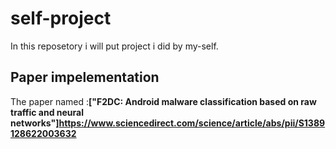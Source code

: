 # self-project
In this reposetory i will put project i did by my-self.
## Paper impelementation
The paper named :**["F2DC: Android malware classification based on raw traffic and neural networks"]<https://www.sciencedirect.com/science/article/abs/pii/S1389128622003632>**
